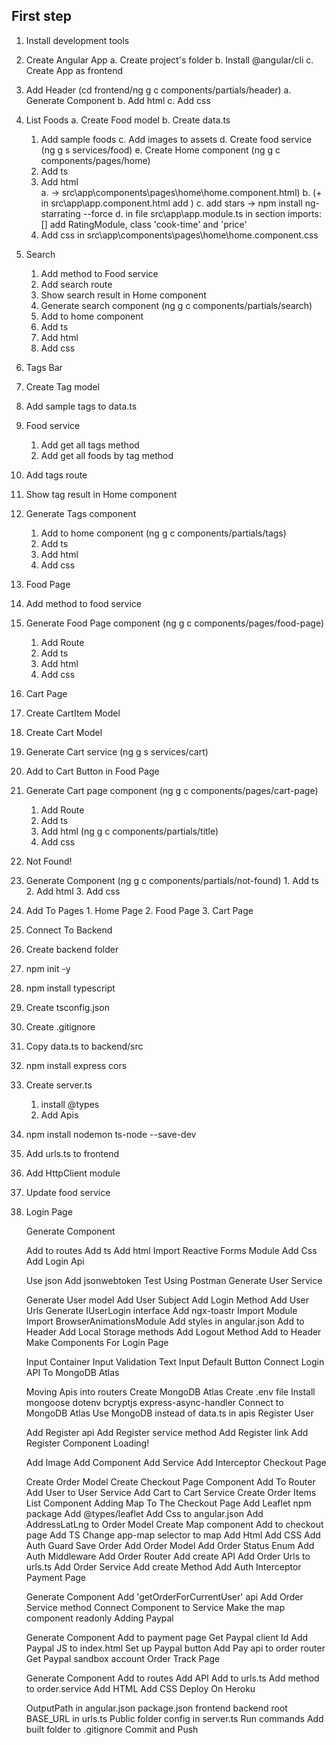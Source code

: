 ## First step
1. Install development tools
2. Create Angular App
  a. Create project's folder
  b. Install @angular/cli
  c. Create App as frontend
3. Add Header (cd frontend/ng g c components/partials/header)
  a. Generate Component
  b. Add html
  c. Add css
4. List Foods
  a. Create Food model
  b. Create data.ts
    1. Add sample foods
  c. Add images to assets
  d. Create food service (ng g s services/food)
  e. Create Home component (ng g c components/pages/home)
    1. Add ts
    2. Add html   
      a. -> src\app\components\pages\home\home.component.html)
      b. (+ in src\app\app.component.html add <app-home>)
      c. add stars -> npm install ng-starrating --force
      d. in file src\app\app.module.ts in section imports:[] add RatingModule, class 'cook-time' and 'price'
    3. Add css in src\app\components\pages\home\home.component.css
5. Search
    1. Add method to Food service
    2. Add search route
    3. Show search result in Home component
    4. Generate search component (ng g c components/partials/search)
      1. Add to home component
      2. Add ts
      3. Add html
      4. Add css
6. Tags Bar
  1. Create Tag model
  2. Add sample tags to data.ts
  3. Food service
     1. Add get all tags method
     2. Add get all foods by tag method
  4. Add tags route
  5. Show tag result in Home component
  6. Generate Tags component
     1. Add to home component (ng g c components/partials/tags)
     2. Add ts
     3. Add html
     4. Add css
7. Food Page 
  1. Add method to food service
  2. Generate Food Page component (ng g c components/pages/food-page)
     1. Add Route
     2. Add ts
     3. Add html
     4. Add css
8. Cart Page
  1. Create CartItem Model
  2. Create Cart Model
  3. Generate Cart service (ng g s services/cart)
  4. Add to Cart Button in Food Page
  5. Generate Cart page component (ng g c components/pages/cart-page)
     1. Add Route
     2. Add ts
     3. Add html (ng g c components/partials/title)
     4. Add css
9. Not Found!
  1. Generate Component (ng g c components/partials/not-found)
    1. Add ts
    2. Add html
    3. Add css
  2. Add To Pages
    1. Home Page
    2. Food Page
    3. Cart Page

10. Connect To Backend
  1. Create backend folder
  2. npm init -y
  3. npm install typescript
  4. Create tsconfig.json
  5. Create .gitignore
  6. Copy data.ts to backend/src
  7. npm install express cors
  8. Create server.ts
      1. install @types
      2. Add Apis
  9. npm install nodemon ts-node --save-dev
  10. Add urls.ts to frontend
  11. Add HttpClient module
  12. Update food service

11. Login Page

    Generate Component

    Add to routes
    Add ts
    Add html
    Import Reactive Forms Module
    Add Css
    Add Login Api

    Use json
    Add jsonwebtoken
    Test Using Postman
    Generate User Service

    Generate User model
    Add User Subject
    Add Login Method
    Add User Urls
    Generate IUserLogin interface
    Add ngx-toastr
    Import Module
    Import BrowserAnimationsModule
    Add styles in angular.json
    Add to Header
    Add Local Storage methods
    Add Logout Method
    Add to Header
    Make Components For Login Page

    Input Container
    Input Validation
    Text Input
    Default Button
    Connect Login API To MongoDB Atlas

    Moving Apis into routers
    Create MongoDB Atlas
    Create .env file
    Install
    mongoose
    dotenv
    bcryptjs
    express-async-handler
    Connect to MongoDB Atlas
    Use MongoDB instead of data.ts in apis
    Register User

    Add Register api
    Add Register service method
    Add Register link
    Add Register Component
    Loading!

    Add Image
    Add Component
    Add Service
    Add Interceptor
    Checkout Page

    Create Order Model
    Create Checkout Page Component
    Add To Router
    Add User to User Service
    Add Cart to Cart Service
    Create Order Items List Component
    Adding Map To The Checkout Page
    Add Leaflet npm package
    Add @types/leaflet
    Add Css to angular.json
    Add AddressLatLng to Order Model
    Create Map component
    Add to checkout page
    Add TS
    Change app-map selector to map
    Add Html
    Add CSS
    Add Auth Guard
    Save Order
    Add Order Model
    Add Order Status Enum
    Add Auth Middleware
    Add Order Router
    Add create API
    Add Order Urls to urls.ts
    Add Order Service
    Add create Method
    Add Auth Interceptor
    Payment Page

    Generate Component
    Add 'getOrderForCurrentUser' api
    Add Order Service method
    Connect Component to Service
    Make the map component readonly
    Adding Paypal

    Generate Component
    Add to payment page
    Get Paypal client Id
    Add Paypal JS to index.html
    Set up Paypal button
    Add Pay api to order router
    Get Paypal sandbox account
    Order Track Page

    Generate Component
    Add to routes
    Add API
    Add to urls.ts
    Add method to order.service
    Add HTML
    Add CSS
    Deploy On Heroku

    OutputPath in angular.json
    package.json
    frontend
    backend
    root
    BASE_URL in urls.ts
    Public folder config in server.ts
    Run commands
    Add built folder to .gitignore
    Commit and Push
